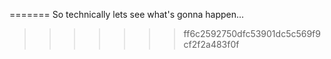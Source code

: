 =======
So technically lets see what's gonna happen...
>>>>>>> ff6c2592750dfc53901dc5c569f9cf2f2a483f0f
